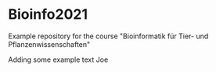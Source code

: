 # Bioinfo2021
Example repository for the course "Bioinformatik für Tier- und Pflanzenwissenschaften" 

Adding some example text Joe 